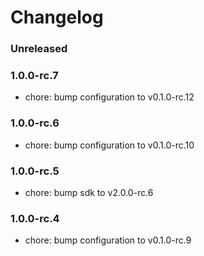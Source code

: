 # Changelog

### Unreleased

### 1.0.0-rc.7

- chore: bump configuration to v0.1.0-rc.12


### 1.0.0-rc.6

- chore: bump configuration to v0.1.0-rc.10

### 1.0.0-rc.5

- chore: bump sdk to v2.0.0-rc.6

### 1.0.0-rc.4

- chore: bump configuration to v0.1.0-rc.9